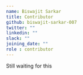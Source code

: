 ```yaml
---
name: Biswajit Sarkar
title: Contributor
github: biswajit-sarkar-007
twitter: ""
linkedin: ""
slack: ""
joining_date: ""
role : contributor
---
```


Still waiting for this
